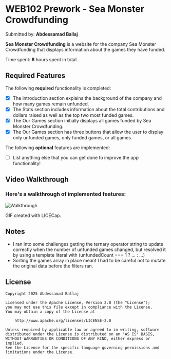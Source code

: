 # WEB102 Prework - Sea Monster Crowdfunding

Submitted by: **Abdessamad Ballaj**

**Sea Monster Crowdfunding** is a website for the company Sea Monster Crowdfunding that displays information about the games they have funded.

Time spent: **8** hours spent in total

## Required Features

The following **required** functionality is completed:

* [x] The introduction section explains the background of the company and how many games remain unfunded.  
* [x] The Stats section includes information about the total contributions and dollars raised as well as the top two most funded games.  
* [x] The Our Games section initially displays all games funded by Sea Monster Crowdfunding.  
* [x] The Our Games section has three buttons that allow the user to display only unfunded games, only funded games, or all games.  

The following **optional** features are implemented:

* [ ] List anything else that you can get done to improve the app functionality!  

## Video Walkthrough

### Here's a walkthrough of implemented features:

![Walkthrough](assets/SeaMonster.gif)

<!-- Replace this with whatever GIF tool you used! -->
GIF created with LICECap.

## Notes

- I ran into some challenges getting the ternary operator string to update correctly when the number of unfunded games changed, but resolved it by using a template literal with (unfundedCount === 1 ? … : …)
- Sorting the games array in place meant I had to be careful not to mutate the original data before the filters ran.  


## License

    Copyright 2025 Abdessamad Ballaj

    Licensed under the Apache License, Version 2.0 (the "License");
    you may not use this file except in compliance with the License.
    You may obtain a copy of the License at

        http://www.apache.org/licenses/LICENSE-2.0

    Unless required by applicable law or agreed to in writing, software
    distributed under the License is distributed on an "AS IS" BASIS,
    WITHOUT WARRANTIES OR CONDITIONS OF ANY KIND, either express or implied.
    See the License for the specific language governing permissions and
    limitations under the License.